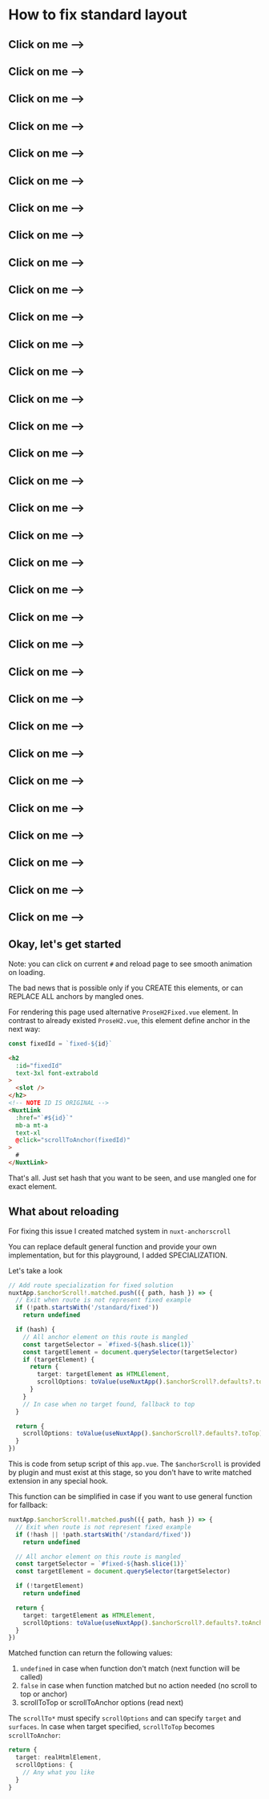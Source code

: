 # How to fix standard layout

## Click on me -->

## Click on me -->

## Click on me -->

## Click on me -->

## Click on me -->

## Click on me -->

## Click on me -->

## Click on me -->

## Click on me -->

## Click on me -->

## Click on me -->

## Click on me -->

## Click on me -->

## Click on me -->

## Click on me -->

## Click on me -->

## Click on me -->

## Click on me -->

## Click on me -->

## Click on me -->

## Click on me -->

## Click on me -->

## Click on me -->

## Click on me -->

## Click on me -->

## Click on me -->

## Click on me -->

## Click on me -->

## Click on me -->

## Click on me -->

## Click on me -->

## Click on me -->

## Click on me -->

## Okay, let's get started
Note: you can click on current `#` and reload page to see smooth animation on loading.

The bad news that is possible only if you CREATE this elements, or can REPLACE ALL anchors by mangled ones.

For rendering this page used alternative `ProseH2Fixed.vue` element. In contrast to already existed `ProseH2.vue`, this element define anchor in the next way:

```ts
const fixedId = `fixed-${id}`
```

```html
<h2
  :id="fixedId"
  text-3xl font-extrabold
>
  <slot />
</h2>
<!-- NOTE ID IS ORIGINAL -->
<NuxtLink
  :href="`#${id}`"
  mb-a mt-a
  text-xl
  @click="scrollToAnchor(fixedId)"
>
  #
</NuxtLink>
```

That's all. Just set hash that you want to be seen, and use mangled one for exact element.

## What about reloading
For fixing this issue I created matched system in `nuxt-anchorscroll`

You can replace default general function and provide your own implementation, but for this playground, I added SPECIALIZATION.

Let's take a look
```ts
// Add route specialization for fixed solution
nuxtApp.$anchorScroll!.matched.push(({ path, hash }) => {
  // Exit when route is not represent fixed example
  if (!path.startsWith('/standard/fixed'))
    return undefined

  if (hash) {
    // All anchor element on this route is mangled
    const targetSelector = `#fixed-${hash.slice(1)}`
    const targetElement = document.querySelector(targetSelector)
    if (targetElement) {
      return {
        target: targetElement as HTMLElement,
        scrollOptions: toValue(useNuxtApp().$anchorScroll?.defaults?.toAnchor) ?? {}
      }
    }
    // In case when no target found, fallback to top
  }

  return {
    scrollOptions: toValue(useNuxtApp().$anchorScroll?.defaults?.toTop) ?? {}
  }
})
```

This is code from setup script of this `app.vue`. The `$anchorScroll` is provided by plugin and must exist at this stage, so you don't have to write matched extension in any special hook.

This function can be simplified in case if you want to use general function for fallback:

```ts
nuxtApp.$anchorScroll!.matched.push(({ path, hash }) => {
  // Exit when route is not represent fixed example
  if (!hash || !path.startsWith('/standard/fixed'))
    return undefined

  // All anchor element on this route is mangled
  const targetSelector = `#fixed-${hash.slice(1)}`
  const targetElement = document.querySelector(targetSelector)

  if (!targetElement)
    return undefined

  return {
    target: targetElement as HTMLElement,
    scrollOptions: toValue(useNuxtApp().$anchorScroll?.defaults?.toAnchor) ?? {}
  }
})
```

Matched function can return the following values:
1. `undefined` in case when function don't match (next function will be called)
2. `false` in case when function matched but no action needed (no scroll to top or anchor)
3. scrollToTop or scrollToAnchor options (read next)

The `scrollTo*` must specify `scrollOptions` and can specify `target` and `surfaces`. In case when target specified, `scrollToTop` becomes `scrollToAnchor`:

```ts
return {
  target: realHtmlElement,
  scrollOptions: {
    // Any what you like
  }
}
```
